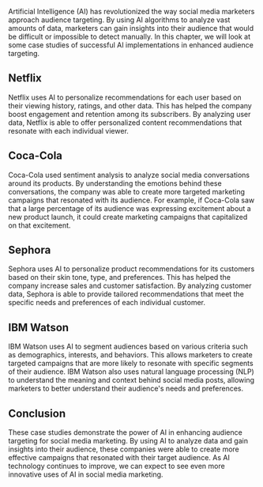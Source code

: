 

Artificial Intelligence (AI) has revolutionized the way social media marketers approach audience targeting. By using AI algorithms to analyze vast amounts of data, marketers can gain insights into their audience that would be difficult or impossible to detect manually. In this chapter, we will look at some case studies of successful AI implementations in enhanced audience targeting.

Netflix
-------

Netflix uses AI to personalize recommendations for each user based on their viewing history, ratings, and other data. This has helped the company boost engagement and retention among its subscribers. By analyzing user data, Netflix is able to offer personalized content recommendations that resonate with each individual viewer.

Coca-Cola
---------

Coca-Cola used sentiment analysis to analyze social media conversations around its products. By understanding the emotions behind these conversations, the company was able to create more targeted marketing campaigns that resonated with its audience. For example, if Coca-Cola saw that a large percentage of its audience was expressing excitement about a new product launch, it could create marketing campaigns that capitalized on that excitement.

Sephora
-------

Sephora uses AI to personalize product recommendations for its customers based on their skin tone, type, and preferences. This has helped the company increase sales and customer satisfaction. By analyzing customer data, Sephora is able to provide tailored recommendations that meet the specific needs and preferences of each individual customer.

IBM Watson
----------

IBM Watson uses AI to segment audiences based on various criteria such as demographics, interests, and behaviors. This allows marketers to create targeted campaigns that are more likely to resonate with specific segments of their audience. IBM Watson also uses natural language processing (NLP) to understand the meaning and context behind social media posts, allowing marketers to better understand their audience's needs and preferences.

Conclusion
----------

These case studies demonstrate the power of AI in enhancing audience targeting for social media marketing. By using AI to analyze data and gain insights into their audience, these companies were able to create more effective campaigns that resonated with their target audience. As AI technology continues to improve, we can expect to see even more innovative uses of AI in social media marketing.
